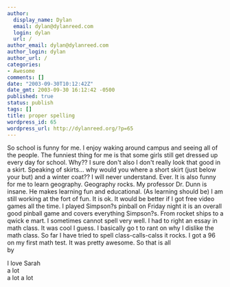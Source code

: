```yaml
---
author:
  display_name: Dylan
  email: dylan@dylanreed.com
  login: dylan
  url: /
author_email: dylan@dylanreed.com
author_login: dylan
author_url: /
categories:
- Awesome
comments: []
date: "2003-09-30T10:12:42Z"
date_gmt: 2003-09-30 16:12:42 -0500
published: true
status: publish
tags: []
title: proper spelling
wordpress_id: 65
wordpress_url: http://dylanreed.org/?p=65
---
```


So school is funny for me. I enjoy waking around campus and seeing all of the people. The funniest thing for me is that some girls still get dressed up every day for school. Why?? I sure don't also I don't really look that good in a skirt. Speaking of skirts... why would you where a short skirt (just below your but) and a winter coat?? I will never understand. Ever. It is also funny for me to learn geography. Geography rocks. My professor Dr. Dunn is insane. He makes learning fun and educational. (As learning should be) I am still working at the fort of fun. It is ok. It would be better if I got free video games all the time. I played Simpson?s pinball on Friday night it is an overall good pinball game and covers everything Simpson?s. From rocket ships to a qwick e mart. I sometimes cannot spell very well. I had to right an essay in math class. It was cool I guess. I basically go t to rant on why I dislike the math class. So far I have tried to spell class-calls-calss it rocks. I got a 96 on my first math test. It was pretty awesome. So that is all  
by

I love Sarah  
a lot  
a lot a lot
